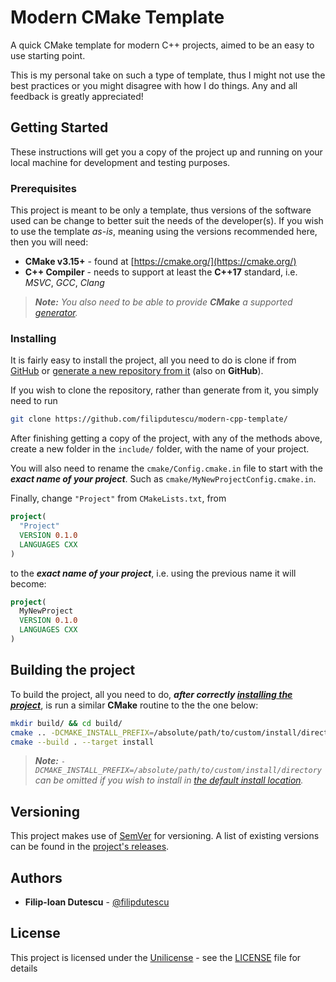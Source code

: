 # Modern CMake Template

A quick CMake template for modern C++ projects, aimed to be an easy to use starting point.

This is my personal take on such a type of template, thus I might not use the best practices or you might disagree with how I do things. Any and all feedback is greatly appreciated!

## Getting Started

These instructions will get you a copy of the project up and running on your local machine for development and testing purposes. 

### Prerequisites

This project is meant to be only a template, thus versions of the software used can be change to better suit the needs of the developer(s). If you wish to use the template *as-is*, meaning using the versions recommended here, then you will need:

  * **CMake v3.15+** - found at [https://cmake.org/](https://cmake.org/)
  * **C++ Compiler** - needs to support at least the **C++17** standard, i.e. *MSVC*, *GCC*, *Clang*

> ***Note:*** *You also need to be able to provide ***CMake*** a supported [generator](https://cmake.org/cmake/help/latest/manual/cmake-generators.7.html).*

### Installing

It is fairly easy to install the project, all you need to do is clone if from [GitHub](https://github.com/filipdutescu/modern-cpp-template) or [generate a new repository from it](https://github.com/filipdutescu/modern-cpp-template/generate) (also on **GitHub**).

If you wish to clone the repository, rather than generate from it, you simply need to run
````bash
git clone https://github.com/filipdutescu/modern-cpp-template/
````

After finishing getting a copy of the project, with any of the methods above, create a new folder in the ```include/``` folder, with the name of your project.

You will also need to rename the ```cmake/Config.cmake.in``` file to start with the ***exact name of your project***. Such as ```cmake/MyNewProjectConfig.cmake.in```.

Finally, change ```"Project"``` from ```CMakeLists.txt```, from
````cmake
project(
  "Project"
  VERSION 0.1.0 
  LANGUAGES CXX
)
````

to the ***exact name of your project***, i.e. using the previous name it will become:
````cmake
project(
  MyNewProject
  VERSION 0.1.0 
  LANGUAGES CXX
)
````

## Building the project

To build the project, all you need to do, ***after correctly [installing the project](README.md#Installing)***, is run a similar **CMake** routine to the the one below:

````bash
mkdir build/ && cd build/
cmake .. -DCMAKE_INSTALL_PREFIX=/absolute/path/to/custom/install/directory
cmake --build . --target install
````

> ***Note:*** *```-DCMAKE_INSTALL_PREFIX=/absolute/path/to/custom/install/directory``` can be omitted if you wish to install in [the default install location](https://cmake.org/cmake/help/latest/module/GNUInstallDirs.html).*

## Versioning

This project makes use of [SemVer](http://semver.org/) for versioning. A list of existing versions can be found in the [project's releases](https://github.com/filipdutescu/modern-cpp-template/releases). 

## Authors

* **Filip-Ioan Dutescu** - [@filipdutescu](https://github.com/filipdutescu)

## License

This project is licensed under the [Unilicense](https://unlicense.org) - see the [LICENSE](LICENSE) file for details
